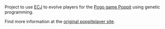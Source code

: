 Project to use [ECJ](http://cs.gmu.edu/~eclab/projects/ecj/) to evolve players for the [Pogo game Poppit](http://puzzle-games.pogo.com/games/poppit) using genetic programming.

Find more information at the [original poppitplayer site](http://andrew.unet.maine.edu/poppitplayer/index.php/Main_Page).